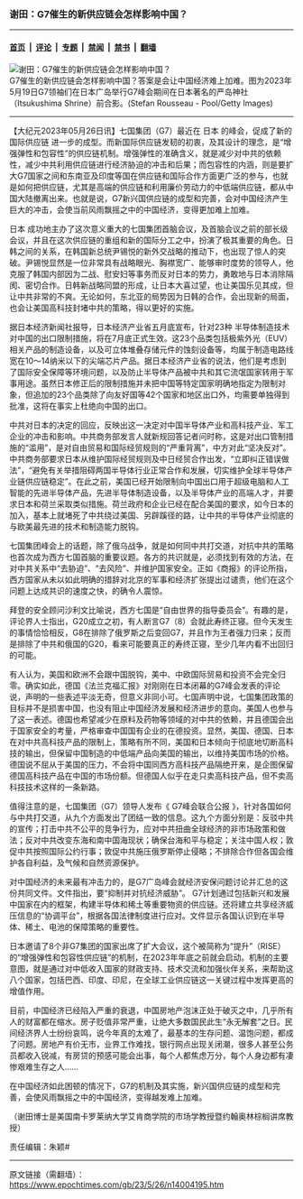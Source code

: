 ### 谢田：G7催生的新供应链会怎样影响中国？

---

#### [首页](../../../..?n14004195) &nbsp;|&nbsp; [评论](../../../../../epoch-comment?n14004195) &nbsp;|&nbsp; [专题](../../../../../epoch-special?n14004195) &nbsp;|&nbsp; [禁闻](../../../../../epoch-news?n14004195) &nbsp;|&nbsp; [禁书](../../../../../books?n14004195) &nbsp;|&nbsp; [翻墙](https://github.com/gfw-breaker/nogfw/blob/master/README.md?n14004195)


<div><img alt="谢田：G7催生的新供应链会怎样影响中国？" class="attachment-djy_600_400 size-djy_600_400 wp-post-image" src="https://i.epochtimes.com/assets/uploads/2023/05/id14004211-G7-GettyImages-1256065032-600x400.jpg"/>
<div class="caption">
 G7催生的新供应链会怎样影响中国？答案是会让中国经济难上加难。图为2023年5月19日G7领袖们在日本广岛举行G7峰会期间在日本著名的严岛神社（Itsukushima Shrine）前合影。(Stefan Rousseau - Pool/Getty Images)
</div></div><hr/><div class="post_content" id="artbody" itemprop="articleBody">
 <!-- article content begin -->
 <p>
  【大纪元2023年05月26日讯】七国集团（G7）最近在
  <ok href="https://www.epochtimes.com/gb/tag/%E6%97%A5%E6%9C%AC.html">
   日本
  </ok>
  的峰会，促成了新的
  <ok href="https://www.epochtimes.com/gb/tag/%E5%9B%BD%E9%99%85%E4%BE%9B%E5%BA%94%E9%93%BE.html">
   国际供应链
  </ok>
  进一步的成型。而新国际供应链发韧的初衷，及其设计的理念，是“增强弹性和包容性”的供应链机制。增强弹性的准确含义，就是减少对中共的依赖性，减少中共利用供应链进行经济胁迫的冲击和后果；而包容性的内涵，则是要扩大G7国家之间和东南亚及印度等国在供应链和国际合作方面更广泛的参与，也就是如何把供应链，尤其是高端的供应链和利用廉价劳动力的中低端供应链，都从中国大陆撤离出来。也就是说，G7新兴国供应链的成型和完善，会对中国经济产生巨大的冲击，会使当前风雨飘摇之中的中国经济，变得更加难上加难。
 </p>
 <p>
  <ok href="https://www.epochtimes.com/gb/tag/%E6%97%A5%E6%9C%AC.html">
   日本
  </ok>
  成功地主办了这次意义重大的七国集团首脑会议，及首脑会议之前的部长级会议，并且在这次供应链的重组和新的国际分工之中，扮演了极其重要的角色。日韩之间的关系，在韩国新总统尹锡悦的新外交战略的推动下，也出现了惊人的突破。尹锡悦显然是一位非常具有战略眼光、胸襟宽广、能够审时度势的领导人，他克服了韩国内部因为二战、慰安妇等事务而反对日本的势力，勇敢地与日本消除隔阂、密切合作。日韩新战略同盟的形成，让日本大喜过望，也让美国乐见其成，但让中共非常的不爽。无论如何，东北亚的局势因为日韩的合作，会出现新的局面，也会让美国高科技封堵中共的策略，得以更好的实施。
 </p>
 <p>
  据日本经济新闻社报导，日本经济产业省五月底宣布，针对23种
  <ok href="https://www.epochtimes.com/gb/tag/%E5%8D%8A%E5%AF%BC%E4%BD%93%E5%88%B6%E9%80%A0%E6%8A%80%E6%9C%AF.html">
   半导体制造技术
  </ok>
  对中国的出口限制措施，将在7月底正式生效。这23个品类包括极紫外光（EUV）相关产品的制造设备，以及可立体堆叠存储元件的蚀刻设备等，均属于制造电路线宽在10～14纳米以下的尖端芯片产品。据日本经济产业省的说法，他们是考虑到了国际安全保障等环境问题，以及防止半导体产品被中共和其它流氓国家转用于军事用途。虽然日本修正后的限制措施并未把中国等特定国家明确地指定为限制对象，但追加的23个品类除了向友好国等42个国家和地区出口外，均需要单独得到批准，这将在事实上杜绝向中国的出口。
 </p>
 <p>
  中共对日本的决定的回应，反映出这一决定对中国半导体产业和高科技产业、军工企业的冲击和影响。中共商务部发言人就新规回答记者问时称，这是对出口管制措施的“滥用”，是对自由贸易和国际经贸规则的“严重背离”，中方对此“坚决反对”。中共商务部要求日本从维护国际经贸规则及中日经贸合作出发，“立即纠正错误做法”，“避免有关举措阻碍两国半导体行业正常合作和发展，切实维护全球半导体产业链供应链稳定”。在此之前，美国已经开始限制向中国出口用于超级电脑和人工智能的先进半导体产品，先进半导体制造设备，以及半导体产业的高端人才，并要求日本和荷兰采取类似措施。荷兰政府和企业已经在配合美国的要求，如今日本的加入，基本上就堵死了中共绕过美国、另辟蹊径的路，让中共的半导体产业彻底的与欧美最先进的技术和制造能力脱钩。
 </p>
 <p>
  七国集团峰会上的话题，除了俄乌战争，就是如何同中共打交道，对抗中共的策略也首次成为西方七国首脑的重要议题。各方的共识就是，必须找到有效的方法，在对中共关系中“去胁迫”、“去风险”、并维护国家安全。正如《商报》的评论所指，西方国家从未以如此明确的措辞对北京的军事和经济扩张提出过谴责，他们在这个问题上达成共识的速度之快，的确令人震惊。
 </p>
 <p>
  拜登的安全顾问沙利文比喻说，西方七国是“自由世界的指导委员会”。有趣的是，评论界人士指出，G20成立之初，有人断言G7（8）会就此寿终正寝。但今天发生的事情恰恰相反，G8在排除了俄罗斯之后变回G7，并且作为王者强力归来；反而是排除了中共和俄国的G20，看来可能要真正的寿终正寝，至少几年内看不出回归的可能。
 </p>
 <p>
  有人认为，美国和欧洲不会跟中国脱钩，美中、中欧国际贸易和投资不会完全归零。确实如此，德国《法兰克福汇报》对刚刚在日本闭幕的G7峰会发表的评论说，声明的一些表述平淡无奇，但意义非同小可。七国声明中说，七国集团政策的目标并不是损害中国，也没有阻止中国经济发展和经济进步的意向。美国人也参与了这一表述。德国也希望减少在原料及药物等领域的对中共的依赖，并且德国会出于国家安全的考量，严格审查中国国有企业的在德投资。显然，美国、德国、日本在对中共高科技产品的限制上，策略有所不同，美国和日本倾向于彻底地切断高科技的输出，但保留中国制造的中低端产品向美国的输出，以维持美国市场的价格。德国说不屈从于美国的压力，不会将中国同西方高科技产品隔绝开来，是企图保留德国高科技产品在中国的市场份额。但德国人似乎在走只卖高科技产品，但不卖高科技技术这样的一条新路。
 </p>
 <p>
  值得注意的是，七国集团（G7）领导人发布《
  <ok href="https://www.epochtimes.com/gb/tag/g7%E5%B3%B0%E4%BC%9A%E8%81%94%E5%90%88%E5%85%AC%E6%8A%A5.html">
   G7峰会联合公报
  </ok>
  》，针对各国如何与中共打交道，从九个方面发出了团结一致的信息。这九个方面分别是：反驳中共的宣传；打击中共不公平的竞争行为，应对中共扭曲全球经济的非市场政策和做法；反对中共改变东海和南中国海现状；确保台海和平与稳定；关注中国人权；敦促中共按照国际公约行事；敦促中共施压俄罗斯停止侵略；不排除合作但各国会维护各自利益，及气候和自然资源保护。
 </p>
 <p>
  对中国经济的未来最有冲击力的，是G7广岛峰会就经济安保问题讨论并汇总的这份共同文件。文件指出，要“抑制并对抗经济威胁”。 G7计划通过包括新兴和发展中国家在内的框架，构建半导体和稀土等重要物资的供应链。还将建立共享经济威压信息的“协调平台”，根据各国法律制度进行应对。文件显示各国认识到在半导体、稀土、电池的保障策略的重要性。
 </p>
 <p>
  日本邀请了8个非G7集团的国家出席了扩大会议，这个被简称为“提升”（RISE）的“增强弹性和包容性供应链”的机制，在2023年年底之前就会启动。机制的主要意图，就是通过对中低收入国家的财政支持、技术交流和加强伙伴关系，来帮助这八个国家，包括巴西、印度、印尼，在全球工业供应链这一关键过程中发挥更高的增值作用。
 </p>
 <p>
  目前，中国经济已经陷入严重的衰退，中国房地产泡沫正处于破灭之中，几乎所有人的财富都在缩水。房子贬值非常严重，让绝大多数国民此生“永无解套”之日。民间经济界人士纷纷哀鸣，说今年真的太难了，最基本的生存问题、温饱问题，都成了问题。房地产有价无市，业界工作难找，银行网点出现关闭潮，很多人甚至公务员都收入锐减，有房贷的预感可能会出事，每个人都焦虑万分，每个人身边都有凄惨艰难生存之人……
 </p>
 <p>
  在中国经济如此困顿的情况下，G7的机制及其实施，新兴国供应链的成型和完善，会使风雨飘摇之中的中国经济，变得越发难上加难。
 </p>
 <p>
  （谢田博士是美国南卡罗莱纳大学艾肯商学院的市场学教授暨约翰奥林棕榈讲席教授）
 </p>
 <p>
  责任编辑：朱颖#
 </p>
 <!-- article content end -->
 <div id="below_article_ad">
 </div>
</div>


---

原文链接（需翻墙）：https://www.epochtimes.com/gb/23/5/26/n14004195.htm